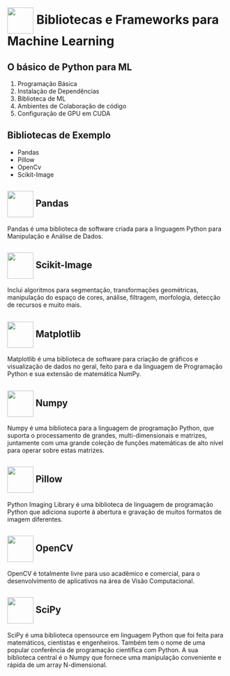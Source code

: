<h1>
     <img align="center" width="60px" src="https://hermes.dio.me/courses/badge/dabc8205-4a91-473c-acbd-b310d8db3df2.png">
    <span>Bibliotecas e Frameworks para Machine Learning</span>
</h1>

## O básico de Python para ML
1. Programação Básica
2. Instalação de Dependências
3. Biblioteca de ML
4. Ambientes de Colaboração de código
5. Configuração de GPU em CUDA

## Bibliotecas de Exemplo
- Pandas
- Pillow
- OpenCv
- Scikit-Image

<h2>
     <img align="center" width="60px" src="https://github.com/user-attachments/assets/e903ba69-63c7-4003-80a2-78c6f75e2e60">
    <span>Pandas</span>
</h2>
Pandas é uma biblioteca de software criada para a linguagem Python para Manipulação e Análise de Dados.

<h2>
     <img align="center" width="60px" src="https://upload.wikimedia.org/wikipedia/commons/3/38/Scikit-image_logo.png">
    <span>Scikit-Image</span>
</h2>
Inclui algoritmos para segmentação, transformações geométricas, manipulação do espaço de cores, análise, filtragem, morfologia, detecção de recursos e muito mais. 

<h2>
     <img align="center" width="60px" src="https://upload.wikimedia.org/wikipedia/commons/thumb/0/01/Created_with_Matplotlib-logo.svg/2048px-Created_with_Matplotlib-logo.svg.png">
    <span>Matplotlib</span>
</h2>
Matplotlib é uma biblioteca de software para criação de gráficos e visualização de dados no geral, feito para e da linguagem de Programação Python e sua extensão de matemática NumPy.

<h2>
     <img align="center" width="60px" src="https://static-00.iconduck.com/assets.00/numpy-icon-1916x2048-tfkpnjo6.png">
    <span>Numpy</span>
</h2>
Numpy é uma biblioteca para a linguagem de programação Python, que suporta o processamento de grandes, multi-dimensionais e matrizes, juntamente com uma grande coleção de funções matemáticas de alto nível para operar sobre estas matrizes.

<h2>
     <img align="center" width="60px" src="https://raw.githubusercontent.com/python-pillow/pillow-logo/main/pillow-logo-248x250.png">
    <span>Pillow</span>
</h2>
Python Imaging Library é uma biblioteca de linguagem de programação Python que adiciona suporte à abertura e gravação de muitos formatos de imagem diferentes. 

<h2>
     <img align="center" width="60px" src="https://w7.pngwing.com/pngs/978/465/png-transparent-learning-opencv-computer-vision-machine-learning-c-robotics-text-computer-logo-thumbnail.png">
    <span>OpenCV</span>
</h2>
OpenCV é totalmente livre para uso acadêmico e comercial, para o desenvolvimento de aplicativos na área de Visão Computacional.

<h2>
     <img align="center" width="60px" src="https://numfocus.org/wp-content/uploads/2017/11/scipy_logo300x300.png">
    <span>SciPy</span>
</h2>
SciPy é uma biblioteca opensource em linguagem Python que foi feita para matemáticos, cientistas e engenheiros. Também tem o nome de uma popular conferência de programação científica com Python. A sua biblioteca central é o Numpy que fornece uma manipulação conveniente e rápida de um array N-dimensional. 
